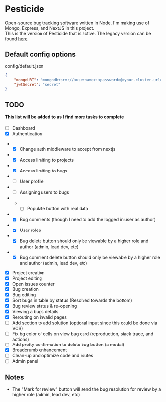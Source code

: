 # Pesticide

Open-source bug tracking software written in Node. I'm making use of Mongo, Express, and NextJS in this project.  
This is the version of Pesticide that is active. The legacy version can be found [here](https://github.com/averagedemo/pesticide-legacy)

## Default config options

config/default.json

```json
{
    "mongoURI": "mongodb+srv://<username>:<password>@<your-cluster-url>/test?retryWrites=true&w=majority",
    "jwtSecret": "secret"
}
```

## TODO

#### This list will be added to as I find more tasks to complete

-   [ ] Dashboard
-   [x] Authentication
-   -   [x] Change auth middleware to accept from nextjs
-   -   [x] Access limiting to projects
-   -   [x] Access limiting to bugs
-   -   [ ] User profile
-   -   [ ] Assigning users to bugs
-   -   -   [ ] Populate button with real data
-   -   [x] Bug comments (though I need to add the logged in user as author)
-   -   [x] User roles
-   -   [x] Bug delete button should only be viewable by a higher role and author (admin, lead dev, etc)
-   -   [x] Bug comment delete button should only be viewable by a higher role and author (admin, lead dev, etc)
-   [x] Project creation
-   [x] Project editing
-   [x] Open issues counter
-   [x] Bug creation
-   [x] Bug editing
-   [x] Sort bugs in table by status (Resolved towards the bottom)
-   [x] Bug review status & re-opening
-   [x] Viewing a bugs details
-   [x] Rerouting on invalid pages
-   [ ] Add section to add solution (optional input since this could be done via VCS)
-   [ ] Fix bg color of cells on view bug card (reproduction, stack trace, and actions)
-   [ ] Add pretty confirmation to delete bug button (a modal)
-   [x] Breadcrumb enhancement
-   [ ] Clean-up and optimize code and routes
-   [ ] Admin panel

## Notes

-   The "Mark for review" button will send the bug resolution for review by a higher role (admin, lead dev, etc)
